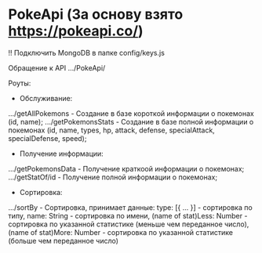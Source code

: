 # PokeApi (За основу взято https://pokeapi.co/)

!! Подключить MongoDB в папке config/keys.js

Обращение к API .../PokeApi/

Роуты:

- Обслуживание:

.../getAllPokemons - 
Создание в базе короткой информации о покемонах (id, name);
.../getPokemonsStats - 
Создание в базе полной информации о покемонах (id, name, types, hp,
attack, defense, specialAttack, specialDefense, speed);

- Получение информации:

.../getPokemonsData - 
Получение краткоой информации о покемонах;
.../getStatOf/id - 
Получение полной информации о покемонах;

- Сортировка:

.../sortBy - Сортировка, принимает данные:
  type: [{ ... }] - сортировка по типу,
  name: String - сортировка по имени,
  (name of stat)Less: Number - сортировка по указанной статистике (меньше чем переданное число),
  (name of stat)More: Number - сортировка по указанной статистике (больше чем переданное число)
  
